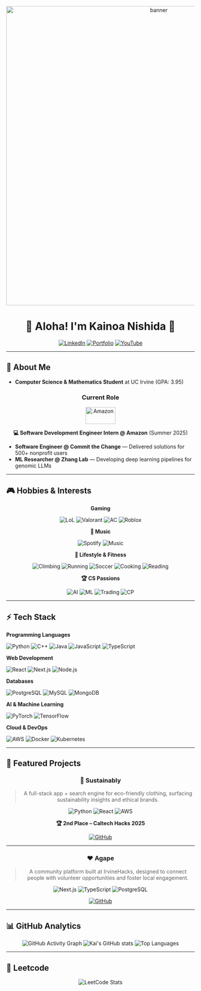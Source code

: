 <div align="center">
  <img src="https://user-images.githubusercontent.com/115957335/206072714-e651260c-ce98-4a7b-865b-7b0ee1ed0b9e.png" alt="banner" width="800" />
  
  # 🌺 Aloha! I'm Kainoa Nishida 👋
  
  [![LinkedIn](https://img.shields.io/badge/LinkedIn-0077B5?style=for-the-badge&logo=linkedin&logoColor=white)](https://www.linkedin.com/in/kainoa-nishida/)
  [![Portfolio](https://img.shields.io/badge/Portfolio-000000?style=for-the-badge&logo=vercel&logoColor=white)](https://kainoanishida.github.io/portfolio/)
  [![YouTube](https://img.shields.io/badge/YouTube-FF0000?style=for-the-badge&logo=youtube&logoColor=white)](https://www.youtube.com/@kainoanishida4964)
</div>

---

## 🚀 **About Me**

- **Computer Science & Mathematics Student** at UC Irvine (GPA: 3.95)

<div align="center">

### **Current Role**

<img src="https://i0.wp.com/magzoid.com/wp-content/uploads/2025/05/amazon-rebrand-2025_dezeen_2364_col_1-1.webp?fit=2364%2C1330&ssl=1" alt="Amazon" width="80" height="45" />

**💻 Software Development Engineer Intern @ Amazon** (Summer 2025) 

</div>

- **Software Engineer @ Commit the Change** — Delivered solutions for 500+ nonprofit users  
- **ML Researcher @ Zhang Lab** — Developing deep learning pipelines for genomic LLMs


---

## 🎮 **Hobbies & Interests**

<div align="center">

**Gaming**  

<img src="https://img.shields.io/badge/League_of_Legends-FF6B35?style=for-the-badge&logo=league-of-legends&logoColor=white" alt="LoL" />
<img src="https://img.shields.io/badge/Valorant-FF4655?style=for-the-badge&logo=valorant&logoColor=white" alt="Valorant" />
<img src="https://img.shields.io/badge/Animal_Crossing-95C92E?style=for-the-badge&logo=nintendo&logoColor=white" alt="AC" />
<img src="https://img.shields.io/badge/Roblox-00FF2D?style=for-the-badge&logo=roblox&logoColor=white" alt="Roblox" />


**🎵 Music**  

<img src="https://img.shields.io/badge/Spotify-1DB954?style=for-the-badge&logo=spotify&logoColor=white" alt="Spotify" />
<img src="https://img.shields.io/badge/Music_Production-FF6B6B?style=for-the-badge&logo=apple-music&logoColor=white" alt="Music" />


**🏃 Lifestyle & Fitness**  

<img src="https://img.shields.io/badge/Climbing-8B4513?style=for-the-badge&logo=climbing&logoColor=white" alt="Climbing" />
<img src="https://img.shields.io/badge/Running-FF6B35?style=for-the-badge&logo=running&logoColor=white" alt="Running" />
<img src="https://img.shields.io/badge/Soccer-228B22?style=for-the-badge&logo=soccer&logoColor=white" alt="Soccer" />
<img src="https://img.shields.io/badge/Cooking-FF6B6B?style=for-the-badge&logo=chef&logoColor=white" alt="Cooking" />
<img src="https://img.shields.io/badge/Reading-FF6B6B?style=for-the-badge&logo=book&logoColor=white" alt="Reading" />


**🏆 CS Passions**

<img src="https://img.shields.io/badge/Artificial_Intelligence-00D4FF?style=for-the-badge&logo=openai&logoColor=white" alt="AI" />
<img src="https://img.shields.io/badge/Machine_Learning-FF6B35?style=for-the-badge&logo=pytorch&logoColor=white" alt="ML" />
<img src="https://img.shields.io/badge/Algorithmic_Trading-00D4FF?style=for-the-badge&logo=bitcoin&logoColor=white" alt="Trading" />
<img src="https://img.shields.io/badge/Competitive_Programming-FF6B35?style=for-the-badge&logo=leetcode&logoColor=white" alt="CP" />

</div>

---

## ⚡ **Tech Stack**

<div>

**Programming Languages**
  
![Python](https://img.shields.io/badge/Python-3776AB?style=for-the-badge&logo=python&logoColor=white)
![C++](https://img.shields.io/badge/C%2B%2B-00599C?style=for-the-badge&logo=c%2B%2B&logoColor=white)
![Java](https://img.shields.io/badge/Java-ED8B00?style=for-the-badge&logo=openjdk&logoColor=white)
![JavaScript](https://img.shields.io/badge/JavaScript-F7DF1E?style=for-the-badge&logo=javascript&logoColor=black)
![TypeScript](https://img.shields.io/badge/TypeScript-007ACC?style=for-the-badge&logo=typescript&logoColor=white)

**Web Development**  

![React](https://img.shields.io/badge/React-20232A?style=for-the-badge&logo=react&logoColor=61DAFB)
![Next.js](https://img.shields.io/badge/Next.js-000000?style=for-the-badge&logo=next.js&logoColor=white)
![Node.js](https://img.shields.io/badge/Node.js-339933?style=for-the-badge&logo=nodedotjs&logoColor=white)

**Databases**  

![PostgreSQL](https://img.shields.io/badge/PostgreSQL-316192?style=for-the-badge&logo=postgresql&logoColor=white)
![MySQL](https://img.shields.io/badge/MySQL-4479A1?style=for-the-badge&logo=mysql&logoColor=white)
![MongoDB](https://img.shields.io/badge/MongoDB-4EA94B?style=for-the-badge&logo=mongodb&logoColor=white)

**AI & Machine Learning**  

![PyTorch](https://img.shields.io/badge/PyTorch-EE4C2C?style=for-the-badge&logo=pytorch&logoColor=white)
![TensorFlow](https://img.shields.io/badge/TensorFlow-FF6F00?style=for-the-badge&logo=tensorflow&logoColor=white)

**Cloud & DevOps**  

![AWS](https://img.shields.io/badge/AWS-FF9900?style=for-the-badge&logo=amazonaws&logoColor=white)
![Docker](https://img.shields.io/badge/Docker-2496ED?style=for-the-badge&logo=docker&logoColor=white)
![Kubernetes](https://img.shields.io/badge/Kubernetes-326CE5?style=for-the-badge&logo=kubernetes&logoColor=white)

</div>

---

## 🚀 **Featured Projects**

<div align="center">

### 🌱 **Sustainably**
> A full-stack app + search engine for eco-friendly clothing, surfacing sustainability insights and ethical brands.

![Python](https://img.shields.io/badge/Python-3776AB?style=flat&logo=python&logoColor=white)
![React](https://img.shields.io/badge/React-20232A?style=flat&logo=react&logoColor=61DAFB)
![AWS](https://img.shields.io/badge/AWS-FF9900?style=flat&logo=amazonaws&logoColor=white)

**🏆 2nd Place – Caltech Hacks 2025**  

[![GitHub](https://img.shields.io/badge/GitHub-100000?style=for-the-badge&logo=github&logoColor=white)](https://github.com/KainoaNishida/calhacks)

---

### ❤️ **Agape**
> A community platform built at IrvineHacks, designed to connect people with volunteer opportunities and foster local engagement.

![Next.js](https://img.shields.io/badge/Next.js-000000?style=flat&logo=next.js&logoColor=white)
![TypeScript](https://img.shields.io/badge/TypeScript-007ACC?style=flat&logo=typescript&logoColor=white)
![PostgreSQL](https://img.shields.io/badge/PostgreSQL-316192?style=flat&logo=postgresql&logoColor=white)

[![GitHub](https://img.shields.io/badge/GitHub-100000?style=for-the-badge&logo=github&logoColor=white)](https://github.com/KainoaNishida/Agape)

</div>

---

## 📊 **GitHub Analytics**

<div align="center">

![GitHub Activity Graph](https://github-readme-activity-graph.vercel.app/graph?username=KainoaNishida&theme=tokyo-night&hide_border=true&area=true&area_color=1f1f23)
![Kai's GitHub stats](https://github-readme-stats.vercel.app/api?username=KainoaNishida&show_icons=true&theme=tokyonight&hide=contribs,issues&rank_icon=github)
![Top Languages](https://github-readme-stats.vercel.app/api/top-langs/?username=KainoaNishida&layout=compact&theme=tokyonight&hide=html,css,scss&langs_count=6)

</div>

---

## 🎯 **Leetcode**

<div align="center">

![LeetCode Stats](https://leetcard.jacoblin.cool/kainoa?theme=dark&font=Source%20Code%20Pro&ext=activity&hide=ranking)

</div>
